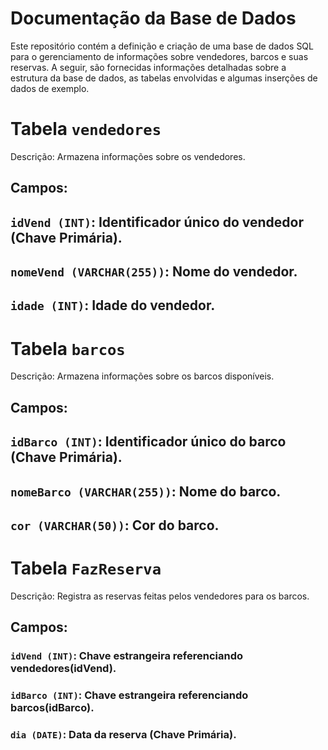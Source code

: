 # Documentação da Base de Dados
Este repositório contém a definição e criação de uma base de dados SQL para o gerenciamento de informações sobre vendedores, barcos e suas reservas. A seguir, são fornecidas informações detalhadas sobre a estrutura da base de dados, as tabelas envolvidas e algumas inserções de dados de exemplo.

# Tabela `vendedores`
Descrição: Armazena informações sobre os vendedores.

## Campos:

## `idVend (INT)`: Identificador único do vendedor (Chave Primária).
## `nomeVend (VARCHAR(255))`: Nome do vendedor.
## `idade (INT)`: Idade do vendedor.


# Tabela `barcos`
Descrição: Armazena informações sobre os barcos disponíveis.

## Campos:

## `idBarco (INT)`: Identificador único do barco (Chave Primária).
## `nomeBarco (VARCHAR(255))`: Nome do barco.
## `cor (VARCHAR(50))`: Cor do barco.


# Tabela `FazReserva`
Descrição: Registra as reservas feitas pelos vendedores para os barcos.

## Campos:

### `idVend (INT)`: Chave estrangeira referenciando vendedores(idVend).
### `idBarco (INT)`: Chave estrangeira referenciando barcos(idBarco).
### `dia (DATE)`: Data da reserva (Chave Primária).
